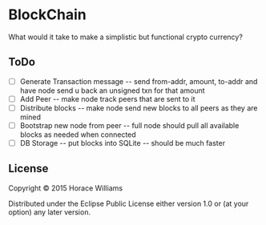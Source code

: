 # BlockChain

What would it take to make a simplistic but functional
crypto currency?

## ToDo

* [ ] Generate Transaction message -- send from-addr, amount, to-addr and have node send u back an unsigned txn for that amount
* [ ] Add Peer -- make node track peers that are sent to it
* [ ] Distribute blocks -- make node send new blocks to all peers as they are mined
* [ ] Bootstrap new node from peer -- full node should pull all available blocks as needed when connected
* [ ] DB Storage -- put blocks into SQLite -- should be much faster

## License

Copyright © 2015 Horace Williams

Distributed under the Eclipse Public License either version 1.0 or (at
your option) any later version.

